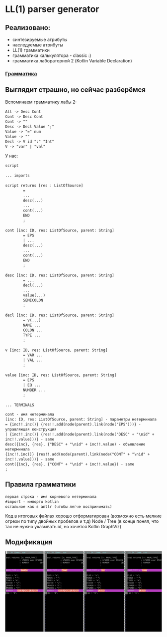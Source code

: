 # LL(1) parser generator

## Реализовано:
- синтезируемые атрибуты
- наследуемые атрибуты
- LL(1) грамматики
- грамматика калькулятора - classic :)
- грамматика лабораторной 2 (Kotlin Variable Declaration)

### [Грамматика](./src/main/resources/KotlinDecl.txt)

## Выглядит страшно, но сейчас разберёмся
Вспоминаем грамматику лабы 2:
```
All -> Desc Cont
Cont -> Desc Cont
Cont -> ""
Desc -> Decl Value ";"
Value -> "=" num
Value -> ""
Decl -> V id ":" "Int"
V -> "var" | "val"
```

У нас:

```agsl
script

... imports

script returns [res : ListOfSource]
        = 
        ...
        desc(...)
        ...
        cont(...)
        END
        ;

cont [inc: ID, res: ListOfSource, parent: String]
        = EPS
        | ... 
        desc(...)
        ... 
        cont(...)
        END
        ;

desc [inc: ID, res: ListOfSource, parent: String]
        = ...
        decl(...)
        ...
        value(...)
        SEMICOLON
        ;

decl [inc: ID, res: ListOfSource, parent: String]
        = v(...)
        NAME ...
        COLON ...
        TYPE ...
        ;

v [inc: ID, res: ListOfSource, parent: String]
        = VAR ...
        | VAL ...
        ;

value [inc: ID, res: ListOfSource, parent: String]
        = EPS
        | EQ ...
        NUMBER ...
        ;
        
... TERMINALS
```

```
cont - имя нетерминала 
[inc: ID, res: ListOfSource, parent: String] - параметры нетерминала
= {inc!!.inc()} {res!!.add(node(parent).link(node("EPS")))} - управляющая конструкция
| {inc!!.inc()} {res!!.add(node(parent).link(node("DESC" + "\nid" + inc!!.value)))} - same
desc({inc}, {res}, {"DESC" + "\nid" + inc!!.value) - объявление нетерминала
{inc!!.inc()} {res!!.add(node(parent).link(node("CONT" + "\nid" + inc!!.value)))} - same
cont({inc}, {res}, {"CONT" + "\nid" + inc!!.value}) - same
;
```

## Правила грамматики
```
первая строка - имя корневого нетерминала
#import - импорты kotlin
остальное как в antlr (чтобы легче воспринимать)
```

Код в итоговых файлах хорошо отформатирован (возможно есть мелкие огрехи по типу двойных пробелов и т.д)
Node / Tree (в конце понял, что так не нужно указывать id, но хочется Kotlin GraphViz)

## Модификация
![Diff](diff.png "Diff")